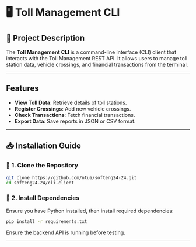 # 🖥 Toll Management CLI

## 📌 Project Description
The **Toll Management CLI** is a command-line interface (CLI) client that interacts with the Toll Management REST API. It allows users to manage toll station data, vehicle crossings, and financial transactions from the terminal.

---

##  Features
- **View Toll Data**: Retrieve details of toll stations.
- **Register Crossings**: Add new vehicle crossings.
- **Check Transactions**: Fetch financial transactions.
- **Export Data**: Save reports in JSON or CSV format.

---

## 📥 Installation Guide

### 🔹 **1. Clone the Repository**
```bash
git clone https://github.com/ntua/softeng24-24.git
cd softeng24-24/cli-client
```

### 🔹 **2. Install Dependencies**
Ensure you have Python installed, then install required dependencies:
```bash
pip install -r requirements.txt
```

Ensure the backend API is running before testing.

---



